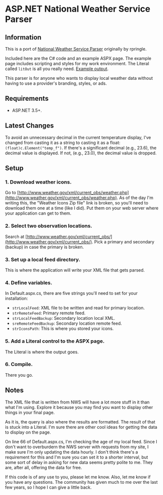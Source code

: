 ASP.NET National Weather Service Parser
=======================================

Information
-----------

This is a port of [National Weather Service Parser](https://github.com/rpringle/National-Weather-Service-Parser) originally by rpringle.

Included here are the C# code and an example ASPX page. The example page includes scripting and styles for my work environment. The Literal called `litOut` is all you really need.  [Example output](http://fredweb.co.frederick.va.us/apps/nwsparser/default.aspx).

This parser is for anyone who wants to display local weather data without having to use a provider's branding, styles, or ads.

Requirements
------------
* ASP.NET 3.5+.

Latest Changes
--------------

To avoid an unnecessary decimal in the current temperature display, I've changed from casting it as a string to casting it as a float: `(float)c.Element("temp_f")`.  If there's a significant decimal (e.g., 23.6), the decimal value is displayed.  If not, (e.g., 23.0), the decimal value is dropped.

Setup
-----

### 1. Download weather icons.

Go to [http://www.weather.gov/xml/current_obs/weather.php](http://www.weather.gov/xml/current_obs/weather.php). As of the day I'm writing this, the "Weather Icons Zip file" link is broken, so you'll need to download them one at a time (like I did).  Put them on your web server where your application can get to them.

### 2. Select two observation locations.

Search at [http://www.weather.gov/xml/current_obs/](http://www.weather.gov/xml/current_obs/).  Pick a primary and secondary (backup) in case the primary is broken.

### 3. Set up a local feed directory.

This is where the application will write your XML file that gets parsed.

### 4. Define variables.

In Default.aspx.cs, there are five strings you'll need to set for your installation:

* `strLocalFeed`: XML file to be written and read for primary location.
* `strRemoteFeed`: Primary remote feed.
* `strLocalFeedBackup`: Secondary location local XML.
* `sreRemoteFeedBackup`: Secondary location remote feed. 
* `strIconsPath`: This is where you stored your icons.

### 5. Add a Literal control to the ASPX page.

The Literal is where the output goes.

### 6. Compile.

There you go.

Notes
-----

The XML file that is written from NWS will have a lot more stuff in it than what I'm using. Explore it because you may find you want to display other things in your final page.

As it is, the query is also where the results are formatted. The result of that is stuck into a Literal. I'm sure there are other cool ideas for getting the data to display on the page.

On line 66 of Default.aspx.cs, I'm checking the age of my local feed.  Since I don't want to overburdern the NWS server with requests from my site, I make sure I'm only updating the data hourly. I don't think there's a requirement for this and I'm sure you can set it to a shorter interval, but some sort of delay in asking for new data seems pretty polite to me. They are, after all, offering the data for free.

If this code is of any use to you, please let me know. Also, let me know if you have any questions. The community has given much to me over the last few years, so I hope I can give a little back.
